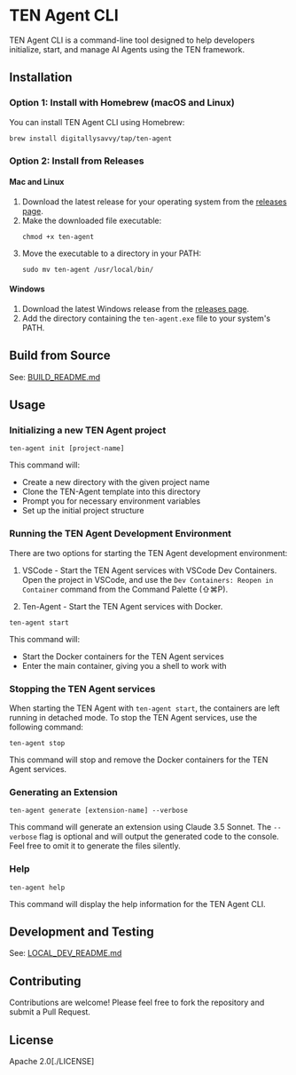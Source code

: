 # TEN Agent CLI

TEN Agent CLI is a command-line tool designed to help developers initialize, start, and manage AI Agents using the TEN framework.

## Installation

### Option 1: Install with Homebrew (macOS and Linux)

You can install TEN Agent CLI using Homebrew:

```
brew install digitallysavvy/tap/ten-agent
```

### Option 2: Install from Releases

#### Mac and Linux

1. Download the latest release for your operating system from the [releases page](https://github.com/digitallysavvy/ten-agent-cli/releases).
2. Make the downloaded file executable:
   ```
   chmod +x ten-agent
   ```
3. Move the executable to a directory in your PATH:
   ```
   sudo mv ten-agent /usr/local/bin/
   ```

#### Windows

1. Download the latest Windows release from the [releases page](https://github.com/digitallysavvy/ten-agent-cli/releases).
2. Add the directory containing the `ten-agent.exe` file to your system's PATH.

## Build from Source

See: [BUILD_README.md](./docs/BUILD_README.md)

## Usage

### Initializing a new TEN Agent project

```
ten-agent init [project-name]
```

This command will:

- Create a new directory with the given project name
- Clone the TEN-Agent template into this directory
- Prompt you for necessary environment variables
- Set up the initial project structure

### Running the TEN Agent Development Environment

There are two options for starting the TEN Agent development environment:

1. VSCode - Start the TEN Agent services with VSCode Dev Containers. Open the project in VSCode, and use the `Dev Containers: Reopen in Container` command from the Command Palette (⇧⌘P).

2. Ten-Agent - Start the TEN Agent services with Docker.

```
ten-agent start
```

This command will:

- Start the Docker containers for the TEN Agent services
- Enter the main container, giving you a shell to work with

### Stopping the TEN Agent services

When starting the TEN Agent with `ten-agent start`, the containers are left running in detached mode. To stop the TEN Agent services, use the following command:

```
ten-agent stop
```

This command will stop and remove the Docker containers for the TEN Agent services.

### Generating an Extension

```
ten-agent generate [extension-name] --verbose
```

This command will generate an extension using Claude 3.5 Sonnet. The `--verbose` flag is optional and will output the generated code to the console. Feel free to omit it to generate the files silently.

### Help

```
ten-agent help
```

This command will display the help information for the TEN Agent CLI.

## Development and Testing

See: [LOCAL_DEV_README.md](./docs/LOCAL_DEV_README.md)

## Contributing

Contributions are welcome! Please feel free to fork the repository and submit a Pull Request.

## License

Apache 2.0[./LICENSE]
